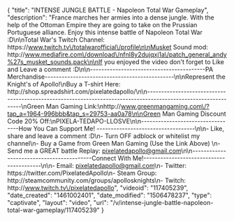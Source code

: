 {
    "title": "INTENSE JUNGLE BATTLE - Napoleon Total War Gameplay",
    "description": "France marches her armies into a dense jungle.  With the help of the Ottoman Empire they are going to take on the Prussian Portuguese alliance.  Enjoy this intense battle of Napoleon Total War :D\n\nTotal War's Twitch Channel: https:\/\/www.twitch.tv\/totalwarofficial\/profile\n\nMusket Sound mod: http:\/\/www.mediafire.com\/download\/nfnl8y2dujqxj1a\/patch_general_andy%27s_musket_sounds.pack\n\nIf you enjoyed the video don't forget to Like and Leave a comment :D\n\n-----------------------------------------PA Merchandise----------------------------------------------\n\nRepresent the Knight's of Apollo!\nBuy a T-shirt Here: http:\/\/shop.spreadshirt.com\/pixelatedapollo\/\n\n---------------------------------------------------------------------------------------------------------------\nGreen Man Gaming Link:\nhttp:\/\/www.greenmangaming.com\/?tap_a=1964-996bbb&tap_s=29753-aa0a78\n\nGreen Man Gaming Discount Code 20% Off:\nPIXELA-TEDAPO-LLOSVE\n\n----------------------------------How You Can Support Me! -----------------------------------\n\n- Like, share and leave a comment :D\n- Turn OFF adblock or whitelist my channel\n- Buy a Game from Green Man Gaming (Use the Link Above) \n- Send me a GREAT battle Replay: pixelatedapollo@gmail.com\n\n------------------------------------------Connect With Me!-----------------------------------------\n\n- Email: pixelatedapollo@gmail.com\n- Twitter: https:\/\/twitter.com\/PixelatedApollo\n- Steam Group:  http:\/\/steamcommunity.com\/groups\/apollosknights\n- Twitch: http:\/\/www.twitch.tv\/pixelatedapollo",
    "videoid": "117405239",
    "date_created": "1461002401",
    "date_modified": "1506478237",
    "type": "captivate",
    "layout": "video",
    "url": "\/v\/intense-jungle-battle-napoleon-total-war-gameplay\/117405239"
}